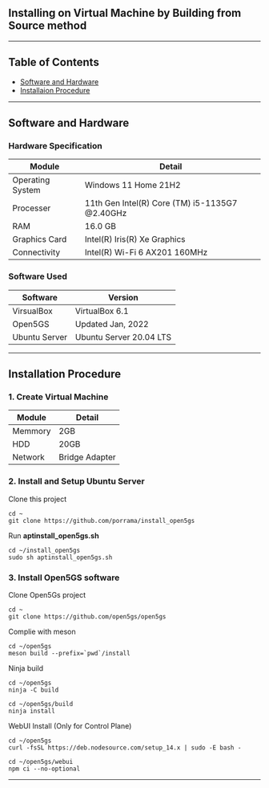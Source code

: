 ## Installing on Virtual Machine by Building from Source method

---

## Table of Contents
- [Software and Hardware](#id-specification)
- [Installaion Procedure](#id-installation)

---

<div id='id-specification'/>

## Software and Hardware

### Hardware Specification
| Module           | Detail                                         |
| -----------      | -----------                                    |
| Operating System | Windows 11 Home 21H2                           |
| Processer        | 11th Gen Intel(R) Core (TM) i5-1135G7 @2.40GHz |
| RAM              | 16.0 GB                                        |
| Graphics Card    | Intel(R) Iris(R) Xe Graphics                   |
| Connectivity     | Intel(R) Wi-Fi 6 AX201 160MHz                  |

### Software Used
| Software      | Version                 |
| -----------   | -----------             |
| VirsualBox    | VirtualBox 6.1          |
| Open5GS       | Updated Jan, 2022       |
| Ubuntu Server | Ubuntu Server 20.04 LTS |

---

<div id='id-installation'/>

## Installation Procedure

### 1. Create Virtual Machine
| Module      | Detail         |
| ----------- | -----------    |
| Memmory     | 2GB            |
| HDD         | 20GB           |
| Network     | Bridge Adapter |

### 2. Install and Setup Ubuntu Server

Clone this project
~~~ text
cd ~
git clone https://github.com/porrama/install_open5gs
~~~

Run **aptinstall_open5gs.sh**
~~~ text
cd ~/install_open5gs
sudo sh aptinstall_open5gs.sh
~~~

### 3. Install Open5GS software

Clone Open5Gs project
~~~ text
cd ~
git clone https://github.com/open5gs/open5gs
~~~

Complie with meson
~~~ text
cd ~/open5gs
meson build --prefix=`pwd`/install
~~~

Ninja build
~~~ text
cd ~/open5gs
ninja -C build
~~~

~~~ text
cd ~/open5gs/build
ninja install
~~~

WebUI Install (Only for Control Plane)
~~~ text
cd ~/open5gs
curl -fsSL https://deb.nodesource.com/setup_14.x | sudo -E bash -
~~~

~~~ text
cd ~/open5gs/webui
npm ci --no-optional
~~~

---
